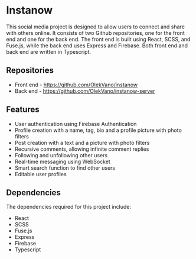 # Instanow

This social media project is designed to allow users to connect and share with others online. It consists of two Github repositories, one for the front end and one for the back end. The front end is built using React, SCSS, and Fuse.js, while the back end uses Express and Firebase. Both front end and back end are written in Typescript.

## Repositories
* Front end - https://github.com/OlekVano/instanow
* Back end - https://github.com/OlekVano/instanow-server

## Features

* User authentication using Firebase Authentication
* Profile creation with a name, tag, bio and a profile picture with photo filters
* Post creation with a text and a picture with photo filters
* Recursive comments, allowing infinite comment replies
* Following and unfollowing other users
* Real-time messaging using WebSocket
* Smart search function to find other users
* Editable user profiles

## Dependencies

The dependencies required for this project include:

* React
* SCSS
* Fuse.js
* Express
* Firebase
* Typescript